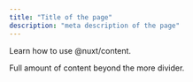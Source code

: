 ```yaml
---
title: "Title of the page"
description: "meta description of the page"
---
```


<!-- Content of the page -->

Learn how to use @nuxt/content.

<!--more-->

Full amount of content beyond the more divider.
